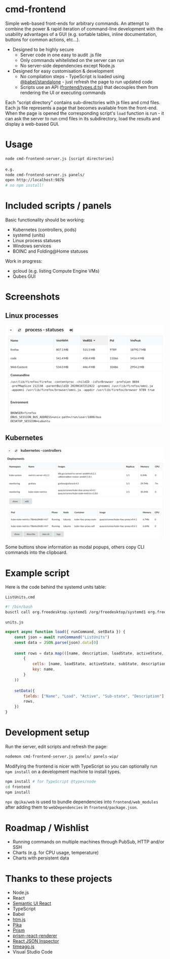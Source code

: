 # cmd-frontend

Simple web-based front-ends for arbitrary commands. An attempt to combine the power & rapid iteration of command-line development with the usability advantages of a GUI (e.g. sortable tables, inline documentation, buttons for common actions, etc...).

* Designed to be highly secure
  * Server code in one easy to audit .js file
  * Only commands whitelisted on the server can run
  * No server-side dependencies except Node.js
* Designed for easy customisation & development
  * No compilation steps - TypeScript is loaded using [@babel/standalone](https://babeljs.io/docs/en/babel-standalone) - just refresh the page to run updated code
  * Scripts use an API ([frontend/types.d.ts](frontend/types.d.ts)) that decouples them from rendering the UI or executing commands

Each "script directory" contains sub-directories with js files and cmd files. Each js file represents a page that becomes available from the front-end. When the page is opened the corresponding script's `load` function is run - it can ask the server to run cmd files in its subdirectory, load the results and display a web-based GUI.

# Usage

```bash
node cmd-frontend-server.js [script directories]

e.g.
node cmd-frontend-server.js panels/
open http://localhost:9876
# no npm install!
```

# Included scripts / panels

Basic functionality should be working:

* Kubernetes (controllers, pods)
* systemd (units)
* Linux process statuses
* Windows services
* BOINC and Folding@Home statuses

Work in progress:

* gcloud (e.g. listing Compute Engine VMs)
* Qubes GUI

# Screenshots

## Linux processes
![screenshot of process statuses](docs/process-statuses-1.png)

## Kubernetes
![screenshot of Kubernetes deployments](docs/kubernetes-controllers-1.png)

Some buttons show information as modal popups, others copy CLI commands into the clipboard.

# Example script

Here is the code behind the systemd units table:

`ListUnits.cmd`
```bash
#! /bin/bash
busctl call org.freedesktop.systemd1 /org/freedesktop/systemd1 org.freedesktop.systemd1.Manager ListUnits --json=pretty 
```

`units.js`
```js
export async function load({ runCommand, setData }) {
    const json = await runCommand("ListUnits")
    const data = JSON.parse(json).data[0]

    const rows = data.map(([name, description, loadState, activeState, subState, following, path, jobId, jobType, jobPath]) => (
        {
            cells: [name, loadState, activeState, subState, description],
            key: name,
        }
    ))

    setData({
        fields: ["Name", "Load", "Active", "Sub-state", "Description"],
        rows,
    })
}
```

# Development setup

Run the server, edit scripts and refresh the page:

```bash
nodemon cmd-frontend-server.js panels/ panels-wip/
```

Modifying the frontend is nicer with TypeScript so you can optionally run `npm install` on a development machine to install types.

```bash
npm install # for TypeScript @types/node
cd frontend
npm install
```

`npx @pika/web` is used to bundle dependencies into `frontend/web_modules` after adding them to `webDependencies` in `frontend/package.json`.

# Roadmap / Wishlist

* Running commands on multiple machines through PubSub, HTTP and/or SSH
* Charts (e.g. for CPU usage, temperature)
* Charts with persistent data


# Thanks to these projects

* Node.js
* React
* [Semantic UI React](https://react.semantic-ui.com/)
* TypeScript
* Babel
* [htm.js](https://github.com/developit/htm)
* [Pika](https://www.pika.dev)
* [Prism](https://prismjs.com/)
* [prism-react-renderer](https://github.com/FormidableLabs/prism-react-renderer)
* [React JSON Inspector](https://github.com/Lapple/react-json-inspector)
* [timeago.js](https://github.com/hustcc/timeago.js)
* Visual Studio Code